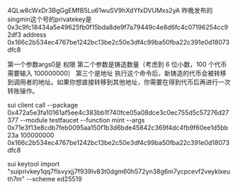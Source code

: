 4QLw8cWxDr3BgGgEMfB5Lu61wuSV9hXdYfxDVUMxs2yA
昨晚发布的
singmin这个号的privatekey是 0x3c9fc18434a5e49625fb0f15bda8de9f7a79449c4e8d6fc4c07196254cc92df3
address 0x166c2b534ec4767be1242bc13be2c50e3df4c99ba50fba22c391e0d18073dfc8

第一个参数args0是 权限
第二个参数是铸造数量（考虑到 6 位小数，100 个代币需要输入 100000000）
第三个是地址
执行这个命令后，新铸造的代币会被转移到调用者的地址。如果你想直接转移到其他地址，你需要在得到代币后再进行一次转账操作。

sui client call --package 0x472a5e3fa10161af5ee4c383bb1f740fce05a08dce3c0ec755d5c57276d27377 --module testfaucet --function mint --args 0x71e3f13e8cdb7feb0095aa150f1b3d6bde45842c369f4dc4fb9f60ee1d5bb23a 100000000 0x166c2b534ec4767be1242bc13be2c50e3df4c99ba50fba22c391e0d18073dfc8

sui keytool import "suiprivkey1qq7flsvyxjj7f939lv83t0dgm60h572yn38g6m7ycpcevf2veyklxeuth7m" --scheme ed25519